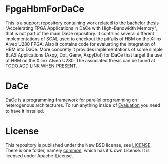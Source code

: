 # FpgaHbmForDaCe

This is a support repository containing work related to the bachelor thesis "Accelerating FPGA Applications in DaCe with High-Bandwidth Memory", that is not part of the main DaCe repository. It contains several different implementations of SCAL used to checkout the pitfalls of HBM on the Xilinx Alveo U280 FPGA. Also it contains code for evaluating the integration of HBM into DaCe. More concretly it provides implementations of some simple BLAS Applications (Axpy, Dot, Gemv, AxpyDot) for DaCe that target the use of HBM on the Xilinx Alveo U280. The associated thesis can be found at TODO ADD LINK WHEN PRESENT.

# DaCe

[DaCe](https://github.com/spcl/dace) is a programming framework for parallel programming on heterogenous architectures. To run anything inside of [Evaluation](Evaluation) you need to have it installed.

# License

This repository is published under the New BSD license, see [LICENSE](https://github.com/jnice-81/FpgaHbmForDaCe/blob/master/LICENSE). There is one folder, namely [common](SCAL_using_HBM/common), which has it's own License. It is licensed under Apache-License.

